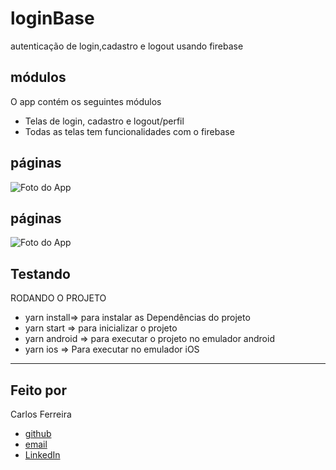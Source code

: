 # loginBase
autenticação de login,cadastro e logout usando firebase

## módulos

O app contém os seguintes módulos

* Telas de login, cadastro e logout/perfil
* Todas as telas tem funcionalidades com o firebase 

## páginas
![Foto do App](https://github.com/CarlosSTS/loginBase/blob/master/gitProject.gif)

## páginas
![Foto do App](https://github.com/CarlosSTS/loginBase/blob/master/Screen%20Shot%202021-01-10%20at%2021.37.36.png)



## Testando
RODANDO O PROJETO
* yarn install=>  para instalar as  Dependências do projeto
* yarn start => para inicializar o projeto
* yarn android => para executar o projeto no emulador android
* yarn ios => Para executar no emulador iOS

****

## Feito por

Carlos Ferreira
* [github](https://www.github.com/CarlosSTS)
* [email](mailto://carlossts826@gmail.com)
* [LinkedIn](https://www.linkedin.com/in/carlos-ferreira-4b2ba219a/)
